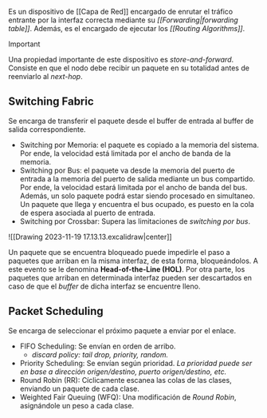Es un dispositivo de [[Capa de Red]] encargado de enrutar el tráfico entrante por la interfaz correcta mediante su *[[Forwarding|forwarding table]]*. Además, es el encargado de ejecutar los *[[Routing Algorithms]]*.

>[!important] 
>Una propiedad importante de este dispositivo es *store-and-forward*. Consiste en que el nodo debe recibir un paquete en su totalidad antes de reenviarlo al *next-hop*.

## Switching Fabric
Se encarga de transferir el paquete desde el buffer de entrada al buffer de salida correspondiente.

- Switching por Memoria: el paquete es copiado a la memoria del sistema. Por ende, la velocidad está limitada por el ancho de banda de la memoria.
- Switching por Bus: el paquete va desde la memoria del puerto de entrada a la memoria del puerto de salida mediante un bus compartido. Por ende, la velocidad estará limitada por el ancho de banda del bus. Además, un solo paquete podrá estar siendo procesado en simultaneo. Un paquete que llega y encuentra el bus ocupado, es puesto en la cola de espera asociada al puerto de entrada.
- Switching por Crossbar: Supera las limitaciones de *switching por bus*.

![[Drawing 2023-11-19 17.13.13.excalidraw|center]]

Un paquete que se encuentra bloqueado puede impedirle el paso a paquetes que arriban en la misma interfaz, de esta forma, bloqueándolos. A este evento se le denomina **Head-of-the-Line (HOL)**.
Por otra parte, los paquetes que arriban en determinada interfaz pueden ser descartados en caso de que el *buffer* de dicha interfaz se encuentre lleno.

## Packet Scheduling
Se encarga de seleccionar el próximo paquete a enviar por el enlace.
- FIFO Scheduling: Se envían en orden de arribo.
	- *discard policy:* *tail drop, priority, random.*
- Priority Scheduling: Se envían según prioridad. *La prioridad puede ser en base a dirección origen/destino, puerto origen/destino, etc.*
- Round Robin (RR): Cíclicamente escanea las colas de las clases, enviando un paquete de cada clase.
- Weighted Fair Queuing (WFQ): Una modificación de *Round Robin*, asignándole un peso a cada clase.
